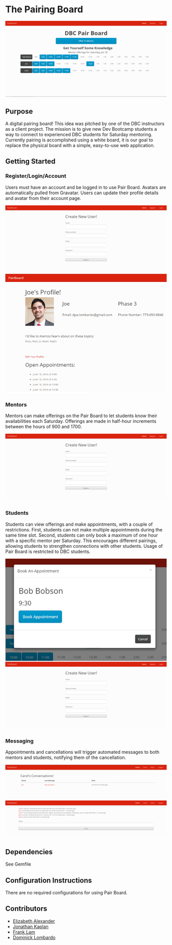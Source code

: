 # The Pairing Board

![Main Page](./screenshots/01.PNG "Main Page")

## Purpose
A digital pairing board! This idea was pitched by one of the DBC instructors as a client project. The mission is to give new Dev Bootcamp students a way to connect to experienced DBC students for Saturday mentoring. Currently pairing is accomplished using a white board, it is our goal to replace the physical board with a simple, easy-to-use web application.

## Getting Started
### Register/Login/Account
Users must have an account and be logged in to use Pair Board. Avatars are automatically pulled from Gravatar. Users can update their profile details and avatar from their account page.

![Login Screen](./screenshots/00.PNG "Login Screen")
![Profile](./screenshots/05.PNG "Profile")

### Mentors
Mentors can make offerings on the Pair Board to let students know their availabilities each Saturday. Offerings are made in half-hour increments between the hours of 900 and 1700.

![Offer To Mentor](./screenshots/00.PNG "Offer To Mentor")

### Students
Students can view offerings and make appointments, with a couple of restrictions. First, students can not make multiple appointments during the same time slot. Second, students can only book a maximum of one hour with a specific mentor per Saturday. This encourages different pairings, allowing students to strengthen connections with other students.  Usage of Pair Board is restricted to DBC students.

![Booking Modal](./screenshots/04.PNG "Booking Modal")
![Mentor Info](./screenshots/00.PNG "Mentor Info")

### Messaging
Appointments and cancellations will trigger automated messages to both mentors and students, notifying them of the cancellation.

![Inbox](./screenshots/06.PNG "Inbox")
![Message View](./screenshots/07.PNG "Message View")

## Dependencies
See Gemfile

## Configuration Instructions
There are no required configurations for using Pair Board.

## Contributors
* [Elizabeth Alexander](https://github.com/eealexander2)
* [Jonathan Kaplan](https://github.com/jbkaplan)
* [Frank Lam](https://github.com/FTLam11)
* [Dominick Lombardo](https://github.com/lombardo-chcg)
